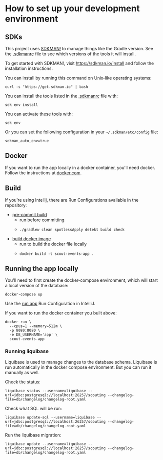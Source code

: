 # How to set up your development environment

## SDKs

This project uses [SDKMAN!](https://sdkman.io/) to manage things like the Gradle version.
See the [.sdkmanrc](.sdkmanrc) file to see which versions of the tools it will install.

To get started with SDKMAN!, visit https://sdkman.io/install and follow the installation instructions.

You can install by running this command on Unix-like operating systems:

```shell
curl -s "https://get.sdkman.io" | bash
```

You can install the tools listed in the [.sdkmanrc](.sdkmanrc) file with:

```shell
sdk env install
```

You can activate these tools with:

```shell
sdk env
```

Or you can set the following configuration in your `~/.sdkman/etc/config` file:

```text
sdkman_auto_env=true
```


## Docker

If you want to run the app locally in a docker container, you'll need docker. Follow the instructions
at [docker.com](https://docs.docker.com/get-docker/).


## Build

If you're using Intellij, there are Run Configurations available in the repository:

- [pre-commit build](.idea/runConfigurations/pre_commit_build.xml)
  - run before committing
  - ```shell
    ./gradlew clean spotlessApply detekt build check
    ```
- [build docker image](.idea/runConfigurations/build_docker_image.xml)
  - run to build the docker file locally
  - ```shell
    docker build -t scout-events-app .
    ```


## Running the app locally

You'll need to first create the docker-compose environment, which will start a local version of the database:

```shell
docker-compose up
```

Use the [run app](.idea/runConfigurations/run_app.xml) Run Configuration in IntelliJ.

If you want to run the docker container you built above:

```shell
docker run \
  --cpus=1 --memory=512m \
  -p 8080:8080 \
  -e DB_USERNAME='app' \
  scout-events-app
```


### Running liquibase

Liquibase is used to manage changes to the database schema.  Liquibase is run automatically in the docker compose
environment.  But you can run it manually as well.

Check the status:

```shell
liquibase status --username=liquibase --url=jdbc:postgresql://localhost:26257/scouting --changelog-file=db/changelog/changelog-root.yaml
```

Check what SQL will be run:

```shell
liquibase update-sql --username=liquibase --url=jdbc:postgresql://localhost:26257/scouting --changelog-file=db/changelog/changelog-root.yaml
```

Run the liquibase migration:

```shell
liquibase update --username=liquibase --url=jdbc:postgresql://localhost:26257/scouting --changelog-file=db/changelog/changelog-root.yaml
```
